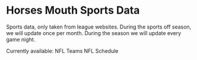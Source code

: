 # Horses Mouth Sports Data
Sports data, only taken from league websites.
During the sports off season, we will update once per month.
During the season we will update every game night.

Currently available:
NFL Teams
NFL Schedule
